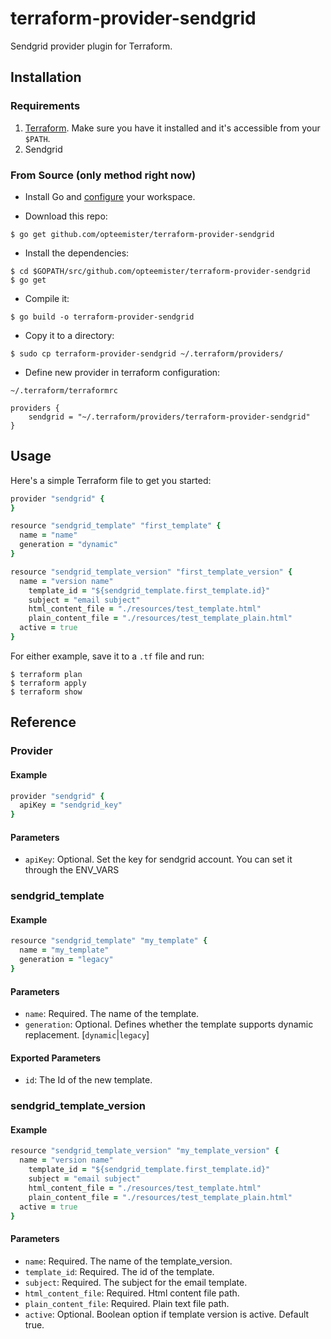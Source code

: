 # terraform-provider-sendgrid

Sendgrid provider plugin for Terraform.

## Installation

### Requirements

1. [Terraform](http://terraform.io). Make sure you have it installed and it's accessible from your `$PATH`.
2. Sendgrid

### From Source (only method right now)

* Install Go and [configure](https://golang.org/doc/code.html) your workspace.

* Download this repo:

```shell
$ go get github.com/opteemister/terraform-provider-sendgrid
```

* Install the dependencies:

```shell
$ cd $GOPATH/src/github.com/opteemister/terraform-provider-sendgrid
$ go get
```

* Compile it:

```shell
$ go build -o terraform-provider-sendgrid
```

* Copy it to a directory:

```shell
$ sudo cp terraform-provider-sendgrid ~/.terraform/providers/
```

* Define new provider in terraform configuration:

```Edit file
~/.terraform/terraformrc
```
```Add lines
providers {
    sendgrid = "~/.terraform/providers/terraform-provider-sendgrid"
}
```

## Usage

Here's a simple Terraform file to get you started:

```ruby
provider "sendgrid" {
}

resource "sendgrid_template" "first_template" {
  name = "name"
  generation = "dynamic"
}

resource "sendgrid_template_version" "first_template_version" {
  name = "version name"
	template_id = "${sendgrid_template.first_template.id}"
	subject = "email subject"
	html_content_file = "./resources/test_template.html"
	plain_content_file = "./resources/test_template_plain.html"
  active = true
}
```

For either example, save it to a `.tf` file and run:

```shell
$ terraform plan
$ terraform apply
$ terraform show
```

## Reference

### Provider

#### Example

```ruby
provider "sendgrid" {
  apiKey = "sendgrid_key"
}
```

#### Parameters

* `apiKey`: Optional. Set the key for sendgrid account. You can set it through the ENV_VARS

### sendgrid_template

#### Example

```ruby
resource "sendgrid_template" "my_template" {
  name = "my_template"
  generation = "legacy"
}
```

#### Parameters

* `name`: Required. The name of the template.
* `generation`: Optional. Defines whether the template supports dynamic replacement. [`dynamic`|`legacy`]

#### Exported Parameters

* `id`: The Id of the new template.

### sendgrid_template_version

#### Example

```ruby
resource "sendgrid_template_version" "my_template_version" {
  name = "version name"
	template_id = "${sendgrid_template.first_template.id}"
	subject = "email subject"
	html_content_file = "./resources/test_template.html"
	plain_content_file = "./resources/test_template_plain.html"
  active = true
}
```

#### Parameters

* `name`: Required. The name of the template_version.
* `template_id`: Required. The id of the template.
* `subject`: Required. The subject for the email template.
* `html_content_file`: Required. Html content file path.
* `plain_content_file`: Required. Plain text file path.
* `active`: Optional. Boolean option if template version is active. Default true.